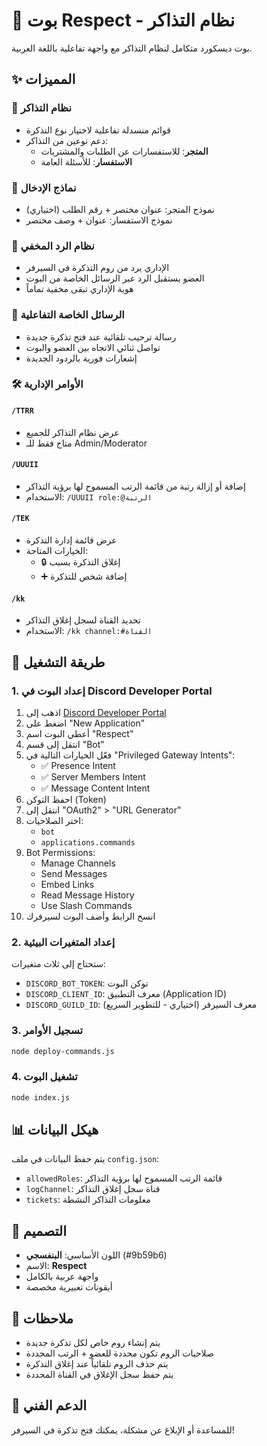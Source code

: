 # 🎫 بوت Respect - نظام التذاكر

بوت ديسكورد متكامل لنظام التذاكر مع واجهة تفاعلية باللغة العربية.

## ✨ المميزات

### 🎯 نظام التذاكر
- قوائم منسدلة تفاعلية لاختيار نوع التذكرة
- دعم نوعين من التذاكر:
  - **المتجر**: للاستفسارات عن الطلبات والمشتريات
  - **الاستفسار**: للأسئلة العامة

### 📝 نماذج الإدخال
- نموذج المتجر: عنوان مختصر + رقم الطلب (اختياري)
- نموذج الاستفسار: عنوان + وصف مختصر

### 🔐 نظام الرد المخفي
- الإداري يرد من روم التذكرة في السيرفر
- العضو يستقبل الرد عبر الرسائل الخاصة من البوت
- هوية الإداري تبقى مخفية تماماً

### 💬 الرسائل الخاصة التفاعلية
- رسالة ترحيب تلقائية عند فتح تذكرة جديدة
- تواصل ثنائي الاتجاه بين العضو والبوت
- إشعارات فورية بالردود الجديدة

### 🛠️ الأوامر الإدارية

#### `/TTRR`
- عرض نظام التذاكر للجميع
- متاح فقط للـ Admin/Moderator

#### `/UUUII`
- إضافة أو إزالة رتبة من قائمة الرتب المسموح لها برؤية التذاكر
- الاستخدام: `/UUUII role:@الرتبة`

#### `/TEK`
- عرض قائمة إدارة التذكرة
- الخيارات المتاحة:
  - 🔒 إغلاق التذكرة بسبب
  - ➕ إضافة شخص للتذكرة

#### `/kk`
- تحديد القناة لسجل إغلاق التذاكر
- الاستخدام: `/kk channel:#القناة`

## 🚀 طريقة التشغيل

### 1. إعداد البوت في Discord Developer Portal

1. اذهب إلى [Discord Developer Portal](https://discord.com/developers/applications)
2. اضغط على "New Application"
3. أعطي البوت اسم "Respect"
4. انتقل إلى قسم "Bot"
5. فعّل الخيارات التالية في "Privileged Gateway Intents":
   - ✅ Presence Intent
   - ✅ Server Members Intent
   - ✅ Message Content Intent
6. احفظ التوكن (Token)
7. انتقل إلى "OAuth2" > "URL Generator"
8. اختر الصلاحيات:
   - `bot`
   - `applications.commands`
9. Bot Permissions:
   - Manage Channels
   - Send Messages
   - Embed Links
   - Read Message History
   - Use Slash Commands
10. انسخ الرابط وأضف البوت لسيرفرك

### 2. إعداد المتغيرات البيئية

ستحتاج إلى ثلاث متغيرات:
- `DISCORD_BOT_TOKEN`: توكن البوت
- `DISCORD_CLIENT_ID`: معرف التطبيق (Application ID)
- `DISCORD_GUILD_ID`: معرف السيرفر (اختياري - للتطوير السريع)

### 3. تسجيل الأوامر

```bash
node deploy-commands.js
```

### 4. تشغيل البوت

```bash
node index.js
```

## 📊 هيكل البيانات

يتم حفظ البيانات في ملف `config.json`:
- `allowedRoles`: قائمة الرتب المسموح لها برؤية التذاكر
- `logChannel`: قناة سجل إغلاق التذاكر
- `tickets`: معلومات التذاكر النشطة

## 🎨 التصميم

- اللون الأساسي: **البنفسجي** (#9b59b6)
- الاسم: **Respect**
- واجهة عربية بالكامل
- أيقونات تعبيرية مخصصة

## 📝 ملاحظات

- يتم إنشاء روم خاص لكل تذكرة جديدة
- صلاحيات الروم تكون محددة للعضو + الرتب المحددة
- يتم حذف الروم تلقائياً عند إغلاق التذكرة
- يتم حفظ سجل الإغلاق في القناة المحددة

## 🔧 الدعم الفني

للمساعدة أو الإبلاغ عن مشكلة، يمكنك فتح تذكرة في السيرفر!

